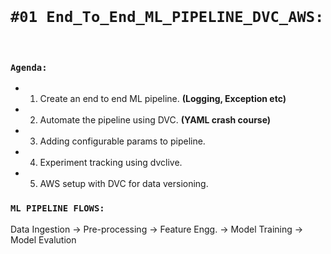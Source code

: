 <br>

# `#01 End_To_End_ML_PIPELINE_DVC_AWS:`

<br>

### `Agenda:`

- 1. Create an end to end ML pipeline. **(Logging, Exception etc)**
- 2. Automate the pipeline using DVC. **(YAML crash course)**
- 3. Adding configurable params to pipeline.
- 4. Experiment tracking using dvclive.
- 5. AWS setup with DVC for data versioning.

### `ML PIPELINE FLOWS:`

Data Ingestion -> Pre-processing -> Feature Engg. -> Model Training -> Model Evalution






